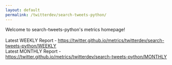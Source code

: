 ```yaml
---
layout: default
permalink: /twitterdev/search-tweets-python/
---
```

Welcome to search-tweets-python's metrics homepage!
<br><br>
Latest WEEKLY Report - <a href="https://twitter.github.io/metrics/twitterdev/search-tweets-python/WEEKLY">https://twitter.github.io/metrics/twitterdev/search-tweets-python/WEEKLY</a>
<br>
Latest MONTHLY Report - <a href="https://twitter.github.io/metrics/twitterdev/search-tweets-python/MONTHLY">https://twitter.github.io/metrics/twitterdev/search-tweets-python/MONTHLY</a>
<br>
